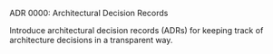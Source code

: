ADR 0000: Architectural Decision Records

Introduce architectural decision records (ADRs) for keeping track of
architecture decisions in a transparent way.
